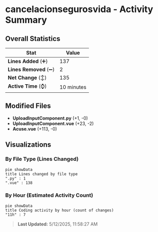 # cancelacionsegurosvida - Activity Summary 

## Overall Statistics

| Stat                   | Value                                                             |
| ---------------------- | ----------------------------------------------------------------- |
| **Lines Added** (➕)   | 137                                          |
| **Lines Removed** (➖) | 2                                        |
| **Net Change** (↕)    | 135                |
| **Active Time** (⌚)   | 10 minutes |


## Modified Files
- **UploadInputComponent.py** (+1, -0)
- **UploadInputComponent.vue** (+23, -2)
- **Acuse.vue** (+113, -0)

## Visualizations

### By File Type (Lines Changed)

```mermaid
pie showData
title Lines changed by file type
".py" : 1
".vue" : 138
```

### By Hour (Estimated Activity Count)

```mermaid
pie showData
title Coding activity by hour (count of changes)
"11h" : 7
```


> **Last Updated:** 5/12/2025, 11:58:27 AM